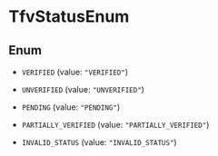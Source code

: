 

# TfvStatusEnum

## Enum


* `VERIFIED` (value: `"VERIFIED"`)

* `UNVERIFIED` (value: `"UNVERIFIED"`)

* `PENDING` (value: `"PENDING"`)

* `PARTIALLY_VERIFIED` (value: `"PARTIALLY_VERIFIED"`)

* `INVALID_STATUS` (value: `"INVALID_STATUS"`)



